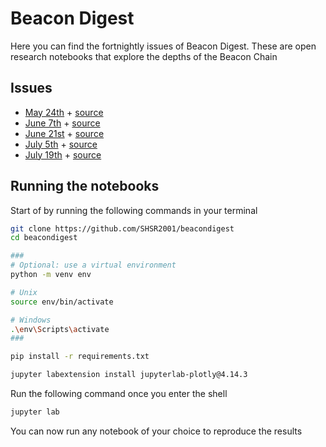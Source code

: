 # Beacon Digest

Here you can find the fortnightly issues of Beacon Digest. These are open research notebooks that explore the depths of the Beacon Chain

## Issues

- [May 24th](https://shsr2001.github.io/beacondigest/notebooks/2021/05/24/digest.html) + [source](notebooks/2021/05/24/digest.ipynb)
- [June 7th](https://shsr2001.github.io/beacondigest/notebooks/2021/06/07/oceanic.html) + [source](notebooks/2021/06/07/oceanic.ipynb)
- [June 21st](https://shsr2001.github.io/beacondigest/notebooks/2021/06/21/oceanic2.html) + [source](notebooks/2021/06/21/oceanic2.ipynb)
- [July 5th](https://shsr2001.github.io/beacondigest/notebooks/2021/07/05/staking_pools.html) + [source](notebooks/2021/07/05/staking_pools.ipynb)
- [July 19th](https://shsr2001.github.io/beacondigest/notebooks/2021/07/19/measuring_decentralization.html) + [source](notebooks/2021/07/19/measuring_decentralization.ipynb)

## Running the notebooks

Start of by running the following commands in your terminal

```bash
git clone https://github.com/SHSR2001/beacondigest
cd beacondigest

###
# Optional: use a virtual environment
python -m venv env

# Unix
source env/bin/activate

# Windows
.\env\Scripts\activate
###

pip install -r requirements.txt

jupyter labextension install jupyterlab-plotly@4.14.3
```

Run the following command once you enter the shell

```bash
jupyter lab
```
You can now run any notebook of your choice to reproduce the results
